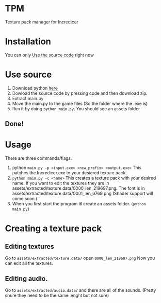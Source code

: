 # TPM
Texture pack manager for Incredicer
# Installation

You can only [Use the source code](#usesource) right now

# Use source
1. Download python [here](https://www.python.org/downloads/)
2. Dowload the source code by pressing code and then download zip.
3. Extract main.py
4. Move the main.py to the game files (So the folder where the .exe is)
5. Run it by doing `python main.py`. You should see an assets folder
## Done!



# Usage
There are three commands/flags. 
1. python `main.py -p <input.exe> <new_prefix> <output.exe>`
   This patches the Incredicer.exe to your desiered texture pack.
2. `python main.py -c <name>`
  This creates a texture pack with your desired name. If you want to edit the textures they are in assets/extracted/texture.data/0000_len_219697.png. The font is in assets/extracted/texture.data/0001_len_6769.png (Shader support will come soon.)
3. When you first start the program itl create an assets folder. (`python main.py`)

# Creating a texture pack
## Editing textures
Go to `assets/extracted/texture.data/` open `0000_len_219697.png` Now you can edit all the textures.
## Editing audio.
Go to `assets/extracted/audio.data/` and there are all of the sounds. (Pretty shure they need to be the same lenght but not sure)
